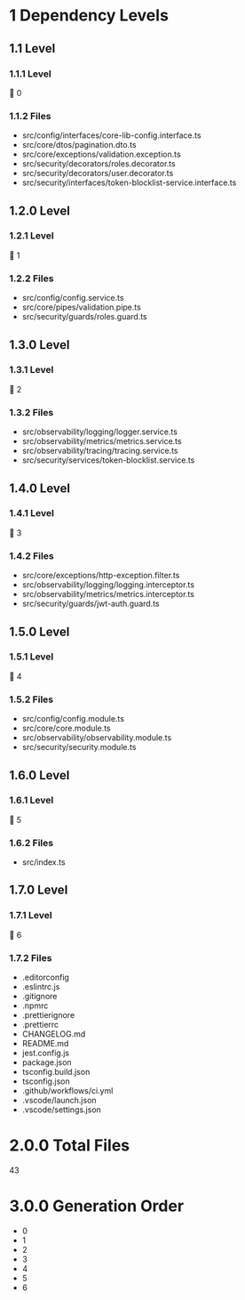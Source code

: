 # 1 Dependency Levels

## 1.1 Level

### 1.1.1 Level

🔹 0

### 1.1.2 Files

- src/config/interfaces/core-lib-config.interface.ts
- src/core/dtos/pagination.dto.ts
- src/core/exceptions/validation.exception.ts
- src/security/decorators/roles.decorator.ts
- src/security/decorators/user.decorator.ts
- src/security/interfaces/token-blocklist-service.interface.ts

## 1.2.0 Level

### 1.2.1 Level

🔹 1

### 1.2.2 Files

- src/config/config.service.ts
- src/core/pipes/validation.pipe.ts
- src/security/guards/roles.guard.ts

## 1.3.0 Level

### 1.3.1 Level

🔹 2

### 1.3.2 Files

- src/observability/logging/logger.service.ts
- src/observability/metrics/metrics.service.ts
- src/observability/tracing/tracing.service.ts
- src/security/services/token-blocklist.service.ts

## 1.4.0 Level

### 1.4.1 Level

🔹 3

### 1.4.2 Files

- src/core/exceptions/http-exception.filter.ts
- src/observability/logging/logging.interceptor.ts
- src/observability/metrics/metrics.interceptor.ts
- src/security/guards/jwt-auth.guard.ts

## 1.5.0 Level

### 1.5.1 Level

🔹 4

### 1.5.2 Files

- src/config/config.module.ts
- src/core/core.module.ts
- src/observability/observability.module.ts
- src/security/security.module.ts

## 1.6.0 Level

### 1.6.1 Level

🔹 5

### 1.6.2 Files

- src/index.ts

## 1.7.0 Level

### 1.7.1 Level

🔹 6

### 1.7.2 Files

- .editorconfig
- .eslintrc.js
- .gitignore
- .npmrc
- .prettierignore
- .prettierrc
- CHANGELOG.md
- README.md
- jest.config.js
- package.json
- tsconfig.build.json
- tsconfig.json
- .github/workflows/ci.yml
- .vscode/launch.json
- .vscode/settings.json

# 2.0.0 Total Files

43

# 3.0.0 Generation Order

- 0
- 1
- 2
- 3
- 4
- 5
- 6

